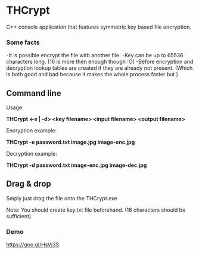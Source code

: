 # THCrypt
C++ console application that features symmetric key based file encryption.

### Some facts
-It is possible encrypt the file with another file.
-Key can be up to 65536 characters long. (16 is more then enough though :O)
-Before encryption and decryption lookup tables are created if they are already not present. (Which is both good and bad because it makes the whole process faster but )


## Command line
Usage:

**THCrypt \<-e | -d\> \<key filename\> \<input filename\> \<output filename\>**

Encryption example:

**THCrypt -e password.txt image.jpg image-enc.jpg**

Decryption example:

**THCrypt -d password.txt image-enc.jpg image-dec.jpg**

## Drag & drop
Smply just drag the file onto the THCrypt.exe

Note: You should create key.txt file beforehand. (16 characters should be sufficient)

### Demo
https://goo.gl/HsVj3S
